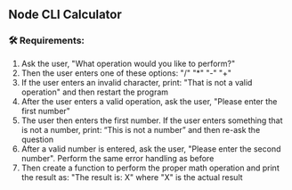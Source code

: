 ## Node CLI Calculator

### 🛠 Requirements:

   1. Ask the user, "What operation would you like to perform?"
   2. Then the user enters one of these options: "/" "*" "-" "+"
   3. If the user enters an invalid character, print: "That is not a valid operation" and then restart the program
   4. After the user enters a valid operation, ask the user, "Please enter the first number"
   5. The user then enters the first number. If the user enters something that is not a number, print: “This is not a number” and then re-ask the question
   6. After a valid number is entered, ask the user, "Please enter the second number". Perform the same error handling as before
   7. Then create a function to perform the proper math operation and print the result as: "The result is: X" where "X" is the actual result